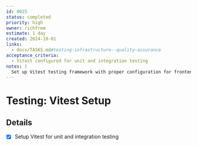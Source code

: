 ```yaml
---
id: 0025
status: completed
priority: high
owner: richfrem
estimate: 1 day
created: 2024-10-01
links:
  - docs/TASKS.md#testing-infrastructure--quality-assurance
acceptance_criteria:
  - Vitest configured for unit and integration testing
notes: |
  Set up Vitest testing framework with proper configuration for frontend unit and integration tests.
---
```


# Testing: Vitest Setup

## Details
- [x] Setup Vitest for unit and integration testing
